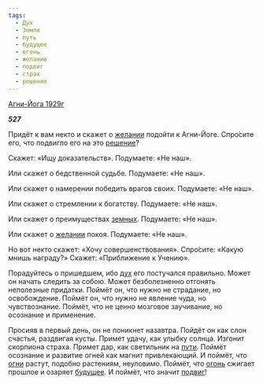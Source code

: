 ```yaml
---
tags:
  - Дух
  - Земля
  - путь
  - будущее
  - огонь
  - желание
  - подвиг
  - страх
  - решение
---
```

[Агни-Йога 1929г](https://127.0.0.1:4002/agni/1929)

___527___

Придёт к вам некто и скажет о [желании](../../../tags/#желание) подойти к Агни-Йоге. Спро́сите его, что подвигло его на это [решение](../../../tags/#решение)?   

Скажет: «Ищу доказательств». Подумаете: «Не наш».   

Или скажет о бедственной судьбе. Подумаете: «Не наш».   

Или скажет о намерении победить врагов своих. Подумаете: «Не наш».   

Или скажет о стремлении к богатству. Подумаете: «Не наш».   

Или скажет о преимуществах [земных](../../../tags/#Земля). Подумаете: «Не наш».   

Или скажет о [желании](../../../tags/#желание) покоя. Подумаете: «Не наш».   

Но вот некто скажет: «Хочу совершенствования». Спро́сите: «Какую мнишь награду?» Скажет: «Приближение к Учению».   

Порадуйтесь о пришедшем, ибо [дух](../../../tags/#Дух) его постучался правильно. Может он начать следить за собою. Может безболезненно отгонять неполезные придатки. Поймёт он, что нужно не страдание, но освобождение. Поймёт он, что нужно не явление чуда, но чувствознание. Поймёт, что не ценно мозговое заучивание, но осознание и применение.   

Просияв в первый день, он не поникнет назавтра. Пойдёт он как слон счастья, раздвигая кусты. Примет удачу, как улыбку солнца. Изгонит скорпиона страха. Примет дар, как светильник на [пути](../../../tags/#путь). Поймёт осознание и развитие огней как магнит привлекающий. И поймёт, что [огни](../../../tags/#[огонь](../../../tags/#огонь)) растут, подобно растениям, неуловимо. Поймёт, что [огонь](../../../tags/#огонь) сжигает прошлое и озаряет [будущее](../../../tags/#будущее). И поймёт, что значит [подвиг](../../../tags/#подвиг)!